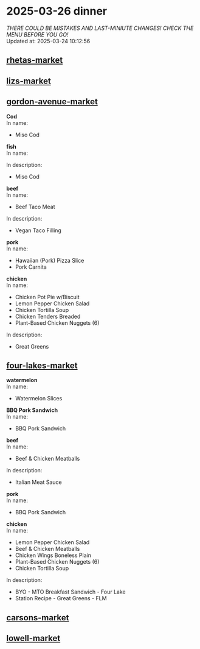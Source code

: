 # 2025-03-26 dinner  
*THERE COULD BE MISTAKES AND LAST-MINIUTE CHANGES! CHECK THE MENU BEFORE YOU GO!*  
Updated at: 2025-03-24 10:12:56  
## [rhetas-market](https://wisc-housingdining.nutrislice.com/menu/rhetas-market/dinner/2025-03-26)  
## [lizs-market](https://wisc-housingdining.nutrislice.com/menu/lizs-market/dinner/2025-03-26)  
## [gordon-avenue-market](https://wisc-housingdining.nutrislice.com/menu/gordon-avenue-market/dinner/2025-03-26)  
**Cod**  
In name:   
 - Miso Cod  
  
**fish**  
In name:   
  
In description:   
 - Miso Cod  
  
**beef**  
In name:   
 - Beef Taco Meat  
  
In description:   
 - Vegan Taco Filling  
  
**pork**  
In name:   
 - Hawaiian (Pork) Pizza Slice  
 - Pork Carnita  
  
**chicken**  
In name:   
 - Chicken Pot Pie w/Biscuit  
 - Lemon Pepper Chicken Salad  
 - Chicken Tortilla Soup  
 - Chicken Tenders Breaded  
 - Plant-Based Chicken Nuggets (6)  
  
In description:   
 - Great Greens  
  
## [four-lakes-market](https://wisc-housingdining.nutrislice.com/menu/four-lakes-market/dinner/2025-03-26)  
**watermelon**  
In name:   
 - Watermelon Slices  
  
**BBQ Pork Sandwich**  
In name:   
 - BBQ Pork Sandwich  
  
**beef**  
In name:   
 - Beef & Chicken Meatballs  
  
In description:   
 - Italian Meat Sauce  
  
**pork**  
In name:   
 - BBQ Pork Sandwich  
  
**chicken**  
In name:   
 - Lemon Pepper Chicken Salad  
 - Beef & Chicken Meatballs  
 - Chicken Wings Boneless Plain  
 - Plant-Based Chicken Nuggets (6)  
 - Chicken Tortilla Soup  
  
In description:   
 - BYO - MTO Breakfast Sandwich - Four Lake  
 - Station Recipe - Great Greens - FLM  
  
## [carsons-market](https://wisc-housingdining.nutrislice.com/menu/carsons-market/dinner/2025-03-26)  
## [lowell-market](https://wisc-housingdining.nutrislice.com/menu/lowell-market/dinner/2025-03-26)  
  
